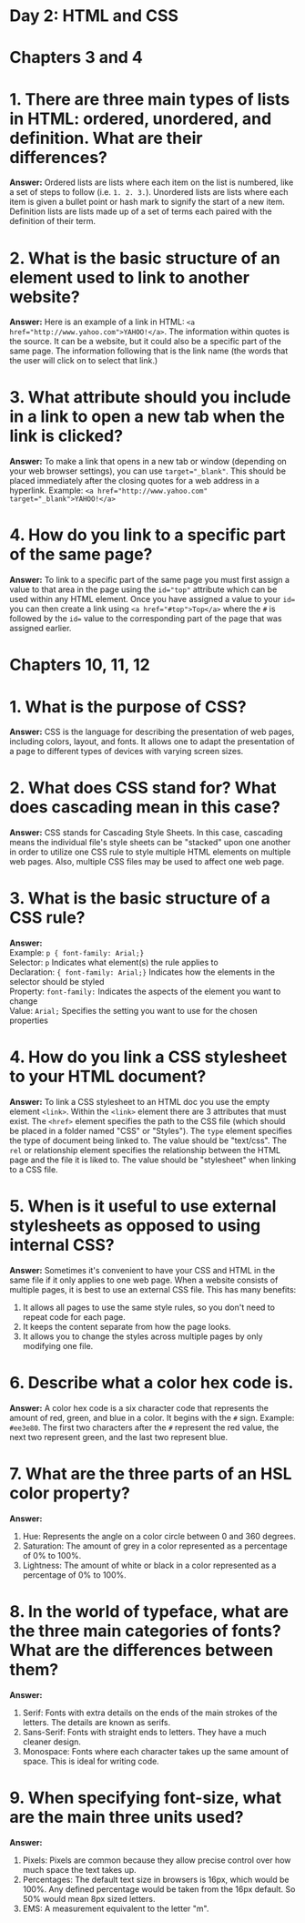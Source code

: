 # Day 2: HTML and CSS

# Chapters 3 and 4

# 1. There are three main types of lists in HTML: ordered, unordered, and definition. What are their differences?
**Answer:**
Ordered lists are lists where each item on the list is numbered, like a set of steps to follow (i.e. `1. 2. 3.`). Unordered lists are lists where each item is given a bullet point or hash mark to signify the start of a new item. Definition lists are lists made up of a set of terms each paired with the definition of their term.

# 2. What is the basic structure of an element used to link to another website?
**Answer:**
Here is an example of a link in HTML: `<a href="http://www.yahoo.com">YAHOO!</a>`. The information within quotes is the source. It can be a website, but it could also be a specific part of the same page. The information following that is the link name (the words that the user will click on to select that link.)

# 3. What attribute should you include in a link to open a new tab when the link is clicked?
**Answer:**
To make a link that opens in a new tab or window (depending on your web browser settings), you can use `target="_blank"`. This should be placed immediately after the closing quotes for a web address in a hyperlink. Example: ``<a href="http://www.yahoo.com" target="_blank">YAHOO!</a>``

# 4. How do you link to a specific part of the same page?
**Answer:**
To link to a specific part of the same page you must first assign a value to that area in the page using the `id="top"` attribute which can be used within any HTML element. Once you have assigned a value to your `id=` you can then create a link using `<a href="#top">Top</a>` where the `#` is followed by the `id=` value to the corresponding part of the page that was assigned earlier.

# Chapters 10, 11, 12

# 1. What is the purpose of CSS?
**Answer:**
CSS is the language for describing the presentation of web pages, including colors, layout, and fonts. It allows one to adapt the presentation of a page to different types of devices with varying screen sizes.

# 2. What does CSS stand for? What does cascading mean in this case?
**Answer:**
CSS stands for Cascading Style Sheets. In this case, cascading means the individual file's style sheets can be "stacked" upon one another in order to utilize one CSS rule to style multiple HTML elements on multiple web pages. Also, multiple CSS files may be used to affect one web page.

# 3. What is the basic structure of a CSS rule?
**Answer:** <br>
Example: `p { font-family: Arial;}`<br>
Selector: `p` Indicates what element(s) the rule applies to <br>
Declaration: `{ font-family: Arial;}` Indicates how the elements in the selector should be styled  <br>
Property: `font-family:` Indicates the aspects of the element you want to change  <br>
Value: `Arial;` Specifies the setting you want to use for the chosen properties <br>

# 4. How do you link a CSS stylesheet to your HTML document?
**Answer:**
To link a CSS stylesheet to an HTML doc you use the empty element `<link>`. Within the `<link>` element there are 3 attributes that must exist. The `<href>` element specifies the path to the CSS file (which should be placed in a folder named "CSS" or "Styles"). The `type` element specifies the type of document being linked to. The value should be "text/css". The `rel` or relationship element specifies the relationship between the HTML page and the file it is liked to. The value should be "stylesheet" when linking to a CSS file.

# 5. When is it useful to use external stylesheets as opposed to using internal CSS?
**Answer:**
Sometimes it's convenient to have your CSS and HTML in the same file if it only applies to one web page. When a website consists of multiple pages, it is best to use an external CSS file. This has many benefits:
1. It allows all pages to use the same style rules, so you don't need to repeat code for each page.
2. It keeps the content separate from how the page looks.
3. It allows you to change the styles across multiple pages by only modifying one file.

# 6. Describe what a color hex code is.
**Answer:**
A color hex code is a six character code that represents the amount of red, green, and blue in a color. It begins with the `#` sign. Example: `#ee3e80`. The first two characters after the `#` represent the red value, the next two represent green, and the last two represent blue.

# 7. What are the three parts of an HSL color property?
**Answer:**
1. Hue: Represents the angle on a color circle between 0 and 360 degrees.
2. Saturation: The amount of grey in a color represented as a percentage of 0% to 100%.
3. Lightness: The amount of white or black in a color represented as a percentage of 0% to 100%.

# 8. In the world of typeface, what are the three main categories of fonts? What are the differences between them?
**Answer:**
1. Serif: Fonts with extra details on the ends of the main strokes of the letters. The details are known as serifs.
2. Sans-Serif: Fonts with straight ends to letters. They have a much cleaner design.
3. Monospace: Fonts where each character takes up the same amount of space. This is ideal for writing code.

# 9. When specifying font-size, what are the main three units used?
**Answer:**
1. Pixels: Pixels are common because they allow precise control over how much space the text takes up.
2. Percentages: The default text size in browsers is 16px, which would be 100%. Any defined percentage would be taken from the 16px default. So 50% would mean 8px sized letters.
3. EMS: A measurement equivalent to the letter "m".

